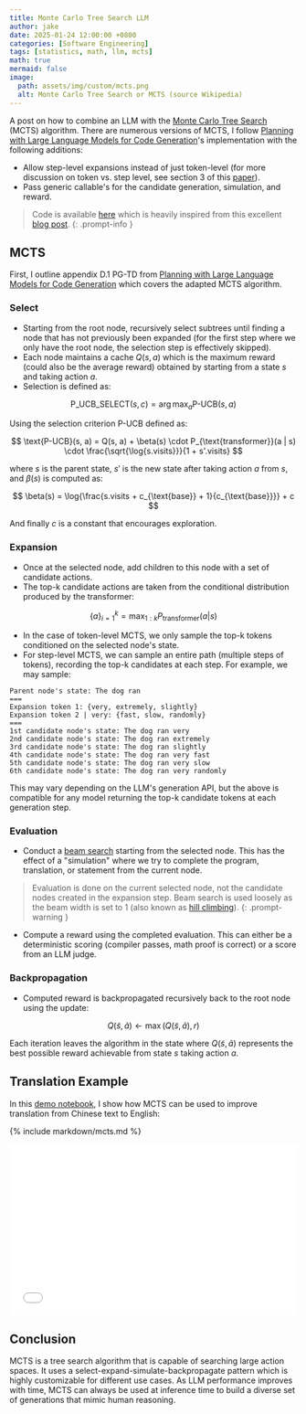 ```yaml
---
title: Monte Carlo Tree Search LLM
author: jake
date: 2025-01-24 12:00:00 +0800
categories: [Software Engineering]
tags: [statistics, math, llm, mcts]
math: true
mermaid: false
image:
  path: assets/img/custom/mcts.png
  alt: Monte Carlo Tree Search or MCTS (source Wikipedia)
---
```


A post on how to combine an LLM with the [Monte Carlo Tree Search](https://en.wikipedia.org/wiki/Monte_Carlo_tree_search) (MCTS) algorithm. There are numerous versions of MCTS, I follow [Planning with Large Language Models for Code Generation](https://arxiv.org/abs/2303.05510)'s implementation with the following additions:
- Allow step-level expansions instead of just token-level (for more discussion on token vs. step level, see section 3 of this [paper](https://arxiv.org/pdf/2412.14135)).
- Pass generic callable's for the candidate generation, simulation, and reward.

> Code is available [here](https://github.com/jakee417/mcts) which is heavily inspired from this excellent [blog post](https://arunpatro.github.io/blog/mcts/).
{: .prompt-info }

## MCTS
First, I outline appendix D.1 PG-TD from [Planning with Large Language Models for Code Generation](https://arxiv.org/abs/2303.05510) which covers the adapted MCTS algorithm.

### Select
- Starting from the root node, recursively select subtrees until finding a node that has not previously been expanded (for the first step where we only have the root node, the selection step is effectively skipped).
- Each node maintains a cache $Q(s, a)$ which is the maximum reward (could also be the average reward) obtained by starting from a state $s$ and taking action $a$.
- Selection is defined as:

$$
\text{P_UCB_SELECT}(s, c) = \arg \max_a \text{P-UCB}(s, a)
$$

Using the selection criterion $\text{P-UCB}$ defined as:

$$
\text{P-UCB}(s, a) = Q(s, a) + \beta(s) \cdot P_{\text{transformer}}(a | s) \cdot \frac{\sqrt{\log{s.visits}}}{1 + s'.visits}
$$

where $s$ is the parent state, $s'$ is the new state after taking action $a$ from $s$, and $\beta(s)$ is computed as:

$$
\beta(s) = \log{\frac{s.visits + c_{\text{base}} + 1}{c_{\text{base}}}} + c
$$

And finally $c$ is a constant that encourages exploration.

### Expansion
- Once at the selected node, add children to this node with a set of candidate actions.
- The top-k candidate actions are taken from the conditional distribution produced by the transformer: 

$$
\{a\}_{i=1}^k = \max_{1:k} P_{\text{transformer}}(a | s)
$$

- In the case of token-level MCTS, we only sample the top-k tokens conditioned on the selected node's state.
- For step-level MCTS, we can sample an entire path (multiple steps of tokens), recording the top-k candidates at each step. For example, we may sample:

```
Parent node's state: The dog ran
===
Expansion token 1: {very, extremely, slightly}
Expansion token 2 | very: {fast, slow, randomly}
===
1st candidate node's state: The dog ran very
2nd candidate node's state: The dog ran extremely
3rd candidate node's state: The dog ran slightly
4th candidate node's state: The dog ran very fast
5th candidate node's state: The dog ran very slow
6th candidate node's state: The dog ran very randomly
```

This may vary depending on the LLM's generation API, but the above is compatible for any model returning the top-k candidate tokens at each generation step.

### Evaluation
- Conduct a [beam search](https://en.wikipedia.org/wiki/Beam_search) starting from the selected node. This has the effect of a "simulation" where we try to complete the program, translation, or statement from the current node.

> Evaluation is done on the current selected node, not the candidate nodes created in the expansion step. Beam search is used loosely as the beam width is set to 1 (also known as [hill climbing](https://en.wikipedia.org/wiki/Hill_climbing)).
{: .prompt-warning }

- Compute a reward using the completed evaluation. This can either be a deterministic scoring (compiler passes, math proof is correct) or a score from an LLM judge.

### Backpropagation
- Computed reward is backpropagated recursively back to the root node using the update:

$$
Q(\tilde s, \tilde a) \leftarrow \max(Q(\tilde s, \tilde a), r)
$$

Each iteration leaves the algorithm in the state where $Q(\tilde s, \tilde a)$ represents the best possible reward achievable from state $s$ taking action $a$.

## Translation Example
In this [demo notebook](https://github.com/jakee417/mcts/blob/main/mcts.ipynb), I show how MCTS can be used to improve translation from Chinese text to English:

{% include markdown/mcts.md %}

<iframe src="/assets/html/graph.html" height="300px" width="100%" style="border:none;"></iframe>

## Conclusion
MCTS is a tree search algorithm that is capable of searching large action spaces. It uses a select-expand-simulate-backpropagate pattern which is highly customizable for different use cases. As LLM performance improves with time, MCTS can always be used at inference time to build a diverse set of generations that mimic human reasoning.